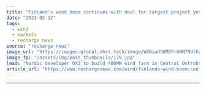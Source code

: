 ```yaml
---
title: "Finland's wind boom continues with deal for largest project yet"
date: "2021-02-12"
tags: 
  - wind
  - markets
  - recharge news
source: "recharge news"
image_url: "https://images-global.nhst.tech/image/WXNzaU50MGFrUWNTNUlhUFVsZDBPOUNYN0xHb0tZN1hNUHpiZVh3MmEycz0=/nhst/binary/0c78a7b8f47a282418fecace2314a509"
image_fp: "/assets/img/post_thumbnails/179.jpg"
lead: "Nordic developer OX2 to build 400MW wind farm in Central Ostrobothnia that will account for about 2% of country’s power output"
article_url: "https://www.rechargenews.com/wind/finlands-wind-boom-continues-with-deal-for-largest-project-yet/2-1-962017"
---
```


---

